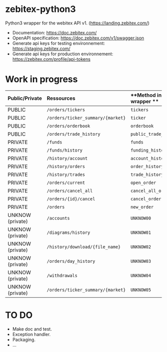 # zebitex-python3
 Python3 wrapper for the webitex API v1. (https://landing.zebitex.com/)

- Documentation: https://doc.zebitex.com/
- OpenAPI specification: https://doc.zebitex.com/v1/swagger.json
- Generate api keys for testing environnement: https://staging.zebitex.com/
- Generate api keys for production environnement: https://zebitex.com/profile/api-tokens 

# Work in progress
|**Public/Private**|**Ressources**                      |**Method in wrapper **|**Developed**|**Documented**|**Tested**|
|:-----------------|:-----------------------------------|:---------------------------|:-:|:-:|:-:|
PUBLIC             | `/orders/tickers`                  | `tickers`                  | ✔ | ✘ | ✘ |
PUBLIC             | `/orders/ticker_summary/{market}`  | `ticker`                   | ✔ | ✘ | ✘ |
PUBLIC             | `/orders/orderbook`                | `orderbook`                | ✔ | ✘ | ✘ |
PUBLIC             | `/orders/trade_history`            | `public_trade_history`     | ✔ | ✘ | ✘ |
PRIVATE            | `/funds`                           | `funds`                    | ✔ | ✘ | ✘ |
PRIVATE            | `/funds/history`                   | `funding_history`          | ✘ | ✘ | ✘ |
PRIVATE            | `/history/account`                 | `account_history`          | ✘ | ✘ | ✘ |
PRIVATE            | `/history/orders`                  | `order_history`            | ✘ | ✘ | ✘ |
PRIVATE            | `/history/trades`                  | `trade_history`            | ✔ | ✘ | ✘ |
PRIVATE            | `/orders/current`                  | `open_order`               | ✔ | ✘ | ✘ |
PRIVATE            | `/orders/cancel_all`               | `cancel_all_orders`        | ✔ | ✘ | ✘ |
PRIVATE            | `/orders/{id}/cancel`              | `cancel_order`             | ✘ | ✘ | ✘ |
PRIVATE            | `/orders`                          | `new_order`                | ✔ | ✘ | ✘ |           | ` `                           
UNKNOW (private)   | `/accounts`                        | `UNKNOW00`                 | ✘ | ✘ | ✘ |
UNKNOW (private)   | `/diagrams/history`                | `UNKNOW01`                 | ✘ | ✘ | ✘ |
UNKNOW (private)   | `/history/download/{file_name}`    | `UNKNOW02`                 | ✘ | ✘ | ✘ |
UNKNOW (private)   | `/orders/day_history`              | `UNKNOW03`                 | ✘ | ✘ | ✘ |
UNKNOW (private)   | `/withdrawals`                     | `UNKNOW04`                 | ✘ | ✘ | ✘ |
UNKNOW (private)   | `/orders/ticker_summary/{market}`  | `UNKNOW05`                 | ✘ | ✘ | ✘ |

# TO DO
- Make doc and test.
- Exception handler.
- Packaging.
- ...
